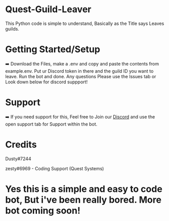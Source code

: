 # Quest-Guild-Leaver
This Python code is simple to understand, Basically as the Title says Leaves guilds.

# Getting Started/Setup
 ➡️ Download the Files, make a .env and copy and paste the contents from example.env. Put ur Discord token in there and the guild ID you want to leave. Run the bot and    done. Any questions Please use the Issues tab or Look down below for discord suppport!

# Support
 ➡️ If you need support for this, Feel free to Join our [Discord](https://discord.gg/BsMPHWmXuM) and use the open support tab for Support within the bot.
 
# Credits
Dusty#7244

zesty#6969 - Coding Support (Quest Systems) 

# Yes this is a simple and easy to code bot, But i've been really bored. More bot coming soon!

